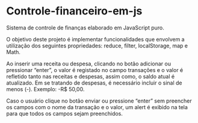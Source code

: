 # Controle-financeiro-em-js

Sistema de controle de finanças elaborado em JavaScript puro.

O objetivo deste projeto é implementar funcionalidades que envolvem a utilização dos seguintes propriedades: reduce, filter, localStorage, map e Math. 

Ao inserir uma receita ou despesa, clicando no botão adicionar ou pressionar “enter”, o valor é registado no campo transações e o valor é refletido tanto nas receitas e despesas, assim como, o saldo atual é atualizado. Em se tratando de despesas, é necessário incluir o sinal de menos (-). Exemplo: -R$ 50,00. 

Caso o usuário clique no botão enviar ou pressione “enter” sem preencher os campos com o nome da transação e o valor, um alert é exibido na tela para que todos os campos sejam preenchidos. 
